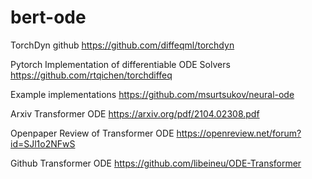 # bert-ode

TorchDyn github https://github.com/diffeqml/torchdyn

Pytorch Implementation of differentiable ODE Solvers https://github.com/rtqichen/torchdiffeq

Example implementations https://github.com/msurtsukov/neural-ode

Arxiv Transformer ODE https://arxiv.org/pdf/2104.02308.pdf

Openpaper Review of Transformer ODE https://openreview.net/forum?id=SJl1o2NFwS

Github Transformer ODE https://github.com/libeineu/ODE-Transformer
